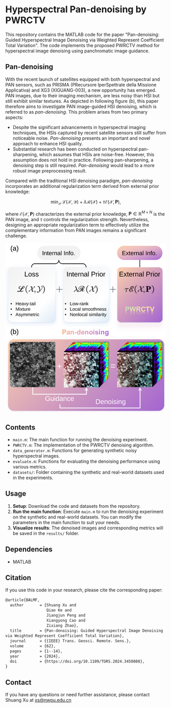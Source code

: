 # Hyperspectral Pan-denoising by PWRCTV
This repository contains the MATLAB code for the paper "Pan-denoising: Guided Hyperspectral Image Denoising via Weighted Represent Coefficient Total Variation". The code implements the proposed PWRCTV method for hyperspectral image denoising using panchromatic image guidance.

## Pan-denoising
With the recent launch of satellites equipped with both hyperspectral and PAN sensors, such as PRISMA (PRecursore IperSpettrale della Missione Applicativa) and XG3 (XIGUANG-003), a new opportunity has emerged. PAN images, due to their imaging mechanism, are less noisy than HSI but still exhibit similar textures. As depicted in following figure (b), this paper therefore aims to investigate PAN image-guided HSI denoising, which is referred to as _pan-denoising_. This problem arises from two primary aspects:
- Despite the significant advancements in hyperspectral imaging techniques, the HSIs captured by recent satellite sensors still suffer from noticeable noise. _Pan-denoising_ presents an important and novel approach to enhance HSI quality.
- Substantial research has been conducted on hyperspectral pan-sharpening, which assumes that HSIs are noise-free. However, this assumption does not hold in practice. Following pan-sharpening, a denoising step is still required. _Pan-denoising_ would lead to a more robust image preprocessing result.

Compared with the traditional HSI denoising paradigm, _pan-denoising_ incorporates an additional regularization term derived from external prior knowledge:

$$\min_{\mathcal{X}}\, \mathscr{L}\left( \mathcal{X},\mathcal{Y} \right)  + \lambda \mathscr{R}\left( \mathcal{X} \right)  +\tau \mathscr{E}\left( \mathcal{X},\mathbf{P} \right),$$

where $\mathscr{E}\left( \mathcal{X},\mathbf{P} \right)$ characterizes the external prior knowledge, $\mathbf{P}\in\mathbb{R}^{M\times N}$ is the PAN image, and $\tau$ controls the regularization strength. Nevertheless, designing an appropriate regularization term to effectively utilize the complementary information from PAN images remains a significant challenge.

![Pan-denoising.](pandenoising.svg)

## Contents
* `main.m`: The main function for running the denoising experiment.
* `PWRCTV.m`: The implementation of the PWRCTV denoising algorithm.
* `data_generator.m`: Functions for generating synthetic noisy hyperspectral images.
* `evaluate.m`: Functions for evaluating the denoising performance using various metrics.
* `datasets/`: Folder containing the synthetic and real-world datasets used in the experiments.
  
## Usage
1. **Setup**: Download the code and datasets from the repository.
2. **Run the main function**: Execute `main.m` to run the denoising experiment on the synthetic and real-world datasets. You can modify the parameters in the main function to suit your needs.
3. **Visualize results**: The denoised images and corresponding metrics will be saved in the `results/` folder.

## Dependencies
* MATLAB



## Citation
If you use this code in your research, please cite the corresponding paper:
```
@article{BALMF,
  author       = {Shuang Xu and
                  Qiao Ke and
                  Jiangjun Peng and
                  Xiangyong Cao and
                  Zixiang Zhao},
  title        = {Pan-denoising: Guided Hyperspectral Image Denoising via Weighted Represent Coefficient Total Variation},
  journal      = {{IEEE} Trans. Geosci. Remote. Sens.},
  volume       = {62},
  pages        = {1--14},
  year         = {2024},
  doi          = {https://doi.org/10.1109/TGRS.2024.3450888},
}
```

## Contact
If you have any questions or need further assistance, please contact Shuang Xu at xs@nwpu.edu.cn
